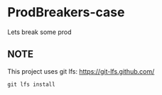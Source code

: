 # ProdBreakers-case
Lets break some prod

## NOTE

This project uses git lfs: https://git-lfs.github.com/

```
git lfs install
```